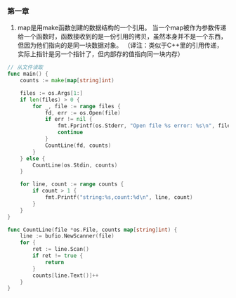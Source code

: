 ### 第一章

1. map是用make函数创建的数据结构的一个引用。
当一个map被作为参数传递给一个函数时，函数接收到的是一份引用的拷贝，虽然本身并不是一个东西，但因为他们指向的是同一块数据对象。
（译注：类似于C++里的引用传递，实际上指针是另一个指针了，但内部存的值指向同一块内存）

```go
// 从文件读取
func main() {
	counts := make(map[string]int)

	files := os.Args[1:]
	if len(files) > 0 {
		for _, file := range files {
			fd, err := os.Open(file)
			if err != nil {
				fmt.Fprintf(os.Stderr, "Open file %s error: %s\n", file, err)
				continue
			}
			CountLine(fd, counts)
		}
	} else {
		CountLine(os.Stdin, counts)
	}

	for line, count := range counts {
		if count > 1 {
			fmt.Printf("string:%s,count:%d\n", line, count)
		}
	}
}

func CountLine(file *os.File, counts map[string]int) {
	line := bufio.NewScanner(file)
	for {
		ret := line.Scan()
		if ret != true {
			return
		}
		counts[line.Text()]++
	}
}
```